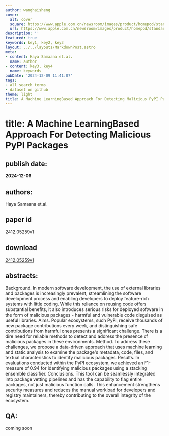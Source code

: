 ```yaml
---
author: wanghaisheng
cover:
  alt: cover
  square: https://www.apple.com.cn/newsroom/images/product/homepod/standard/Apple-HomePod-hero-230118_big.jpg.large_2x.jpg
  url: https://www.apple.com.cn/newsroom/images/product/homepod/standard/Apple-HomePod-hero-230118_big.jpg.large_2x.jpg
description: ''
featured: true
keywords: key1, key2, key3
layout: ../../layouts/MarkdownPost.astro
meta:
- content: Haya Samaana et.al.
  name: author
- content: key3, key4
  name: keywords
pubDate: '2024-12-09 11:41:07'
tags:
- all search terms
- dataset on github
theme: light
title: A Machine LearningBased Approach For Detecting Malicious PyPI Packages
---
```


# title: A Machine LearningBased Approach For Detecting Malicious PyPI Packages 
## publish date: 
**2024-12-06** 
## authors: 
  Haya Samaana et.al. 
## paper id
2412.05259v1
## download
[2412.05259v1](http://arxiv.org/abs/2412.05259v1)
## abstracts:
Background. In modern software development, the use of external libraries and packages is increasingly prevalent, streamlining the software development process and enabling developers to deploy feature-rich systems with little coding. While this reliance on reusing code offers substantial benefits, it also introduces serious risks for deployed software in the form of malicious packages - harmful and vulnerable code disguised as useful libraries. Aims. Popular ecosystems, such PyPI, receive thousands of new package contributions every week, and distinguishing safe contributions from harmful ones presents a significant challenge. There is a dire need for reliable methods to detect and address the presence of malicious packages in these environments. Method. To address these challenges, we propose a data-driven approach that uses machine learning and static analysis to examine the package's metadata, code, files, and textual characteristics to identify malicious packages. Results. In evaluations conducted within the PyPI ecosystem, we achieved an F1-measure of 0.94 for identifying malicious packages using a stacking ensemble classifier. Conclusions. This tool can be seamlessly integrated into package vetting pipelines and has the capability to flag entire packages, not just malicious function calls. This enhancement strengthens security measures and reduces the manual workload for developers and registry maintainers, thereby contributing to the overall integrity of the ecosystem.
## QA:
coming soon
